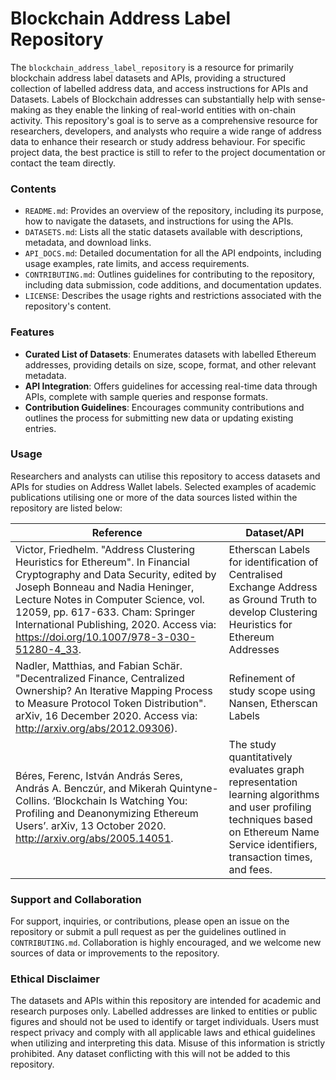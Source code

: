# Blockchain Address Label Repository
The `blockchain_address_label_repository` is a resource for primarily blockchain address label datasets and APIs, providing a structured collection of labelled address data, and access instructions for APIs and Datasets. Labels of Blockchain addresses can substantially help with sense-making as they enable the linking of real-world entities with on-chain activity. This repository's goal is to serve as a comprehensive resource for researchers, developers, and analysts who require a wide range of address data to enhance their research or study address behaviour. For specific project data, the best practice is still to refer to the project documentation or contact the team directly. 

### Contents
- `README.md`: Provides an overview of the repository, including its purpose, how to navigate the datasets, and instructions for using the APIs.
- `DATASETS.md`: Lists all the static datasets available with descriptions, metadata, and download links.
- `API_DOCS.md`: Detailed documentation for all the API endpoints, including usage examples, rate limits, and access requirements.
- `CONTRIBUTING.md`: Outlines guidelines for contributing to the repository, including data submission, code additions, and documentation updates.
- `LICENSE`: Describes the usage rights and restrictions associated with the repository's content.

### Features
- **Curated List of Datasets**: Enumerates datasets with labelled Ethereum addresses, providing details on size, scope, format, and other relevant metadata.
- **API Integration**: Offers guidelines for accessing real-time data through APIs, complete with sample queries and response formats.
- **Contribution Guidelines**: Encourages community contributions and outlines the process for submitting new data or updating existing entries.

### Usage
Researchers and analysts can utilise this repository to access datasets and APIs for studies on Address Wallet labels. Selected examples of academic publications utilising one or more of the data sources listed within the repository are listed below: 

| Reference | Dataset/API |
|-----------|-------------|
| Victor, Friedhelm. "Address Clustering Heuristics for Ethereum". In Financial Cryptography and Data Security, edited by Joseph Bonneau and Nadia Heninger, Lecture Notes in Computer Science, vol. 12059, pp. 617-633. Cham: Springer International Publishing, 2020. Access via: https://doi.org/10.1007/978-3-030-51280-4_33.	| Etherscan Labels for identification of Centralised Exchange Address as Ground Truth to develop Clustering Heuristics for Ethereum Addresses|
| Nadler, Matthias, and Fabian Schär. "Decentralized Finance, Centralized Ownership? An Iterative Mapping Process to Measure Protocol Token Distribution". arXiv, 16 December 2020. Access via: http://arxiv.org/abs/2012.09306). | Refinement of study scope using Nansen, Etherscan Labels |
|Béres, Ferenc, István András Seres, András A. Benczúr, and Mikerah Quintyne-Collins. ‘Blockchain Is Watching You: Profiling and Deanonymizing Ethereum Users’. arXiv, 13 October 2020. http://arxiv.org/abs/2005.14051.| The study quantitatively evaluates graph representation learning algorithms and user profiling techniques based on Ethereum Name Service identifiers, transaction times, and fees.|

### Support and Collaboration

For support, inquiries, or contributions, please open an issue on the repository or submit a pull request as per the guidelines outlined in `CONTRIBUTING.md`. Collaboration is highly encouraged, and we welcome new sources of data or improvements to the repository.

### Ethical Disclaimer
The datasets and APIs within this repository are intended for academic and research purposes only. Labelled addresses are linked to entities or public figures and should not be used to identify or target individuals. Users must respect privacy and comply with all applicable laws and ethical guidelines when utilizing and interpreting this data. Misuse of this information is strictly prohibited. Any dataset conflicting with this will not be added to this repository.






